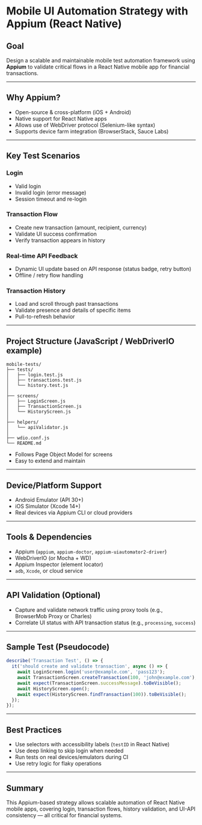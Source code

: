 #  Mobile UI Automation Strategy with Appium (React Native)

##  Goal
Design a scalable and maintainable mobile test automation framework using **Appium** to validate critical flows in a React Native mobile app for financial transactions.

---

##  Why Appium?
- Open-source & cross-platform (iOS + Android)
- Native support for React Native apps
- Allows use of WebDriver protocol (Selenium-like syntax)
- Supports device farm integration (BrowserStack, Sauce Labs)

---

##  Key Test Scenarios

###  Login
- Valid login
- Invalid login (error message)
- Session timeout and re-login

###  Transaction Flow
- Create new transaction (amount, recipient, currency)
- Validate UI success confirmation
- Verify transaction appears in history

###  Real-time API Feedback
- Dynamic UI update based on API response (status badge, retry button)
- Offline / retry flow handling

###  Transaction History
- Load and scroll through past transactions
- Validate presence and details of specific items
- Pull-to-refresh behavior

---

##  Project Structure (JavaScript / WebDriverIO example)

```
mobile-tests/
├── tests/
│   ├── login.test.js
│   ├── transactions.test.js
│   └── history.test.js
│
├── screens/
│   ├── LoginScreen.js
│   ├── TransactionScreen.js
│   └── HistoryScreen.js
│
├── helpers/
│   └── apiValidator.js
│
├── wdio.conf.js
└── README.md
```

- Follows Page Object Model for screens
- Easy to extend and maintain

---

##  Device/Platform Support
- Android Emulator (API 30+)
- iOS Simulator (Xcode 14+)
- Real devices via Appium CLI or cloud providers

---

##  Tools & Dependencies
- Appium (`appium`, `appium-doctor`, `appium-uiautomator2-driver`)
- WebDriverIO (or Mocha + WD)
- Appium Inspector (element locator)
- `adb`, `Xcode`, or cloud service

---

##  API Validation (Optional)
- Capture and validate network traffic using proxy tools (e.g., BrowserMob Proxy or Charles)
- Correlate UI status with API transaction status (e.g., `processing`, `success`)

---

##  Sample Test (Pseudocode)

```js
describe('Transaction Test', () => {
  it('should create and validate transaction', async () => {
    await LoginScreen.login('user@example.com', 'pass123');
    await TransactionScreen.createTransaction(100, 'john@example.com');
    await expect(TransactionScreen.successMessage).toBeVisible();
    await HistoryScreen.open();
    await expect(HistoryScreen.findTransaction(100)).toBeVisible();
  });
});
```

---

##  Best Practices
- Use selectors with accessibility labels (`testID` in React Native)
- Use deep linking to skip login when needed
- Run tests on real devices/emulators during CI
- Use retry logic for flaky operations

---

##  Summary
This Appium-based strategy allows scalable automation of React Native mobile apps, covering login, transaction flows, history validation, and UI-API consistency — all critical for financial systems.
